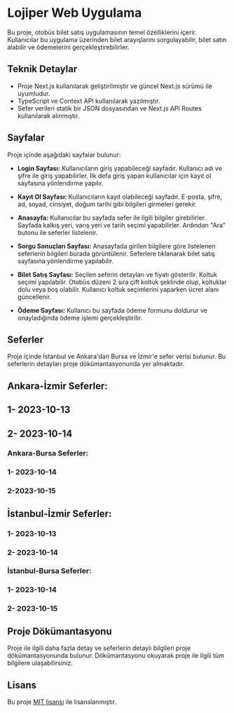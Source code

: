 # Lojiper Web Uygulama

Bu proje, otobüs bilet satış uygulamasının temel özelliklerini içerir. Kullanıcılar bu uygulama üzerinden bilet arayışlarını sorgulayabilir, bilet satın alabilir ve ödemelerini gerçekleştirebilirler.

## Teknik Detaylar

- Proje Next.js kullanılarak geliştirilmiştir ve güncel Next.js sürümü ile uyumludur.
- TypeScript ve Context API kullanılarak yazılmıştır.
- Sefer verileri statik bir JSON dosyasından ve Next.js API Routes kullanılarak alınmıştır.

## Sayfalar

Proje içinde aşağıdaki sayfalar bulunur:

- **Login Sayfası:** Kullanıcıların giriş yapabileceği sayfadır. Kullanıcı adı ve şifre ile giriş yapabilirler. İlk defa giriş yapan kullanıcılar için kayıt ol sayfasına yönlendirme yapılır.

- **Kayıt Ol Sayfası:** Kullanıcıların kayıt olabileceği sayfadır. E-posta, şifre, ad, soyad, cinsiyet, doğum tarihi gibi bilgileri girmeleri gerekir.

- **Anasayfa:** Kullanıcılar bu sayfada sefer ile ilgili bilgiler girebilirler. Sayfada kalkış yeri, varış yeri ve tarih seçimi yapabilirler. Ardından "Ara" butonu ile seferler listelenir.

- **Sorgu Sonuçları Sayfası:** Anasayfada girilen bilgilere göre listelenen seferlerin bilgileri burada görüntülenir. Seferlere tıklanarak bilet satış sayfasına yönlendirme yapılabilir.

- **Bilet Satış Sayfası:** Seçilen seferin detayları ve fiyatı gösterilir. Koltuk seçimi yapılabilir. Otobüs düzeni 2 sıra çift koltuk şeklinde olup, koltuklar dolu veya boş olabilir. Kullanıcı koltuk seçimlerini yaparken ücret alanı güncellenir.

- **Ödeme Sayfası:** Kullanıcı bu sayfada ödeme formunu doldurur ve onayladığında ödeme işlemi gerçekleştirilir.

## Seferler

Proje içinde İstanbul ve Ankara'dan Bursa ve İzmir'e sefer verisi bulunur. Bu seferlerin detayları proje dökümantasyonunda yer almaktadır.
## Ankara-İzmir Seferler:
## 1- 2023-10-13
## 2- 2023-10-14

### Ankara-Bursa Seferler:
### 1- 2023-10-14
### 2-2023-10-15

## İstanbul-İzmir Seferler:
### 1- 2023-10-13
### 2- 2023-10-14

### İstanbul-Bursa Seferler:
### 1- 2023-10-14
### 2- 2023-10-15


## Proje Dökümantasyonu

Proje ile ilgili daha fazla detay ve seferlerin detaylı bilgileri proje dökümantasyonunda bulunur. Dökümantasyonu okuyarak proje ile ilgili tüm bilgilere ulaşabilirsiniz.

## Lisans

Bu proje [MIT lisansı](LICENSE) ile lisanslanmıştır.
